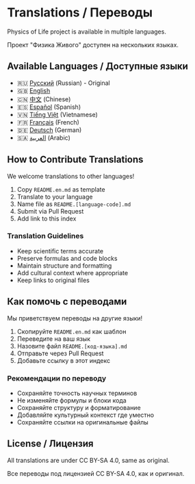 # Translations / Переводы

Physics of Life project is available in multiple languages.

Проект "Физика Живого" доступен на нескольких языках.

## Available Languages / Доступные языки

- 🇷🇺 [Русский](../README.md) (Russian) - Original
- 🇬🇧 [English](README.en.md)
- 🇨🇳 [中文](README.zh.md) (Chinese)
- 🇪🇸 [Español](README.es.md) (Spanish)
- 🇻🇳 [Tiếng Việt](README.vi.md) (Vietnamese)
- 🇫🇷 [Français](README.fr.md) (French)
- 🇩🇪 [Deutsch](README.de.md) (German)
- 🇸🇦 [العربية](README.ar.md) (Arabic)

## How to Contribute Translations

We welcome translations to other languages!

1. Copy `README.en.md` as template
2. Translate to your language
3. Name file as `README.[language-code].md`
4. Submit via Pull Request
5. Add link to this index

### Translation Guidelines

- Keep scientific terms accurate
- Preserve formulas and code blocks
- Maintain structure and formatting
- Add cultural context where appropriate
- Keep links to original files

## Как помочь с переводами

Мы приветствуем переводы на другие языки!

1. Скопируйте `README.en.md` как шаблон
2. Переведите на ваш язык
3. Назовите файл `README.[код-языка].md`
4. Отправьте через Pull Request
5. Добавьте ссылку в этот индекс

### Рекомендации по переводу

- Сохраняйте точность научных терминов
- Не изменяйте формулы и блоки кода
- Сохраняйте структуру и форматирование
- Добавляйте культурный контекст где уместно
- Сохраняйте ссылки на оригинальные файлы

## License / Лицензия

All translations are under CC BY-SA 4.0, same as original.

Все переводы под лицензией CC BY-SA 4.0, как и оригинал.

